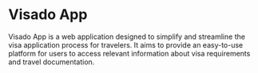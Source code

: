 # Visado App

Visado App is a web application designed to simplify and streamline the visa application process for travelers. It aims to provide an easy-to-use platform for users to access relevant information about visa requirements and travel documentation.
